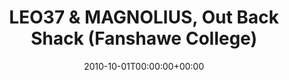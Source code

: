 ---
templateKey: event
guid: 08959d64-6eab-11ea-99c5-002590d1d1b0
date: 2010-10-01T00:00:00+00:00
eventTime: '10'
title: LEO37 & MAGNOLIUS, Out Back Shack (Fanshawe College)
artist: LEO37 & MAGNOLIUS
city: London
venue: Out Back Shack (Fanshawe College)
group: PPF House
---
